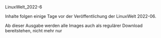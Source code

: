 
LinuxWelt_2022-6

Inhalte folgen einige Tage vor der Veröffentlichung der LinuxWelt 2022-06.

Ab dieser Ausgabe werden alle Images auch als regulärer Download bereitstehen, nicht mehr nur 
